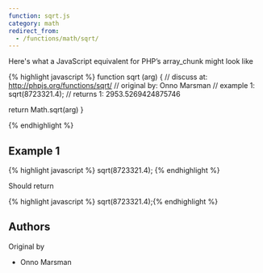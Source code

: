 ```yaml
---
function: sqrt.js
category: math
redirect_from:
  - /functions/math/sqrt/
---
```


<!-- WARNING! This file is auto generated by `npm run web:inject`, do not edit by hand -->

Here's what a JavaScript equivalent for PHP’s array_chunk might look like

{% highlight javascript %}
function sqrt (arg) {
  //  discuss at: http://phpjs.org/functions/sqrt/
  // original by: Onno Marsman
  //   example 1: sqrt(8723321.4);
  //   returns 1: 2953.5269424875746

  return Math.sqrt(arg)
}

{% endhighlight %}

## Example 1

{% highlight javascript %}
sqrt(8723321.4);
{% endhighlight %}

Should return

{% highlight javascript %}
sqrt(8723321.4);{% endhighlight %}


## Authors


Original by

- Onno Marsman

